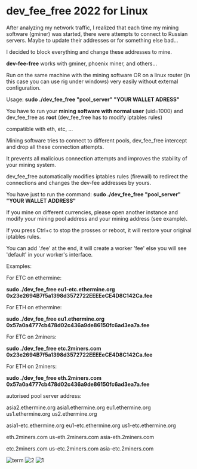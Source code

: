 # dev_fee_free 2022 for Linux

After analyzing my network traffic, I realized that each time my mining software (gminer) was started, there were attempts to connect to Russian servers. Maybe to update their addresses or for something else bad...

I decided to block everything and change these addresses to mine.

**dev-fee-free** works with gminer, phoenix miner, and others...

Run on the same machine with the mining software OR on a linux router (in this case you can use rig under windows) very easily without external configuration.

Usage: **sudo ./dev_fee_free "pool_server" "YOUR WALLET ADRESS"**

You have to run your **mining software with normal user** (uid=1000) and dev_fee_free as **root** (dev_fee_free has to modify iptables rules)

compatible with eth, etc, ...
 
Mining software tries to connect to different pools, dev_fee_free intercept and drop all these connection attempts.
 
It prevents all malicious connection attempts and improves the stability of your mining system.
 
dev_fee_free automatically modifies iptables rules (firewall) to redirect the connections and changes the dev-fee addresses by yours.

You have just to run the command: **sudo ./dev_fee_free "pool_server" "YOUR WALLET ADDRESS"**
 
If you mine on different currencies, please open another instance and modify your mining pool address and your mining address (see example).
 
If you press Ctrl+c to stop the prosses or reboot, it will restore your original iptables rules.
  
You can add '.fee' at the end, it will create a worker 'fee' else you will see 'default' in your worker's interface.
 
Examples:
 
 
For ETC on ethermine:

**sudo ./dev_fee_free eu1-etc.ethermine.org 0x23e2694B7f5a1398d3572722EEEEeCE4D8C142Ca.fee**
 
 
For ETH on ethermine:

**sudo ./dev_fee_free eu1.ethermine.org 0x57a0a4777cb478d02c436a9de86150fc6ad3ea7a.fee**
 
 
For ETC on 2miners:

**sudo ./dev_fee_free etc.2miners.com 0x23e2694B7f5a1398d3572722EEEEeCE4D8C142Ca.fee**
 
 
For ETH on 2miners:

**sudo ./dev_fee_free eth.2miners.com 0x57a0a4777cb478d02c436a9de86150fc6ad3ea7a.fee**
 
 
autorised pool server address:

asia2.ethermine.org
asia1.ethermine.org 
eu1.ethermine.org 
us1.ethermine.org 
us2.ethermine.org 
 
asia1-etc.ethermine.org
eu1-etc.ethermine.org
us1-etc.ethermine.org
 
eth.2miners.com
us-eth.2miners.com
asia-eth.2miners.com
 
etc.2miners.com
us-etc.2miners.com
asia-etc.2miners.com

![term](https://user-images.githubusercontent.com/45800260/161018610-a734306e-f2fe-4e41-9bf0-6b18ffb7258f.png)
![2](https://user-images.githubusercontent.com/45800260/161038053-7da922fd-6a21-4ad2-bdfb-be041c033d7b.png)
![1](https://user-images.githubusercontent.com/45800260/161038040-783eb2a5-d133-4ebb-9128-5a5ff2326c64.png)




